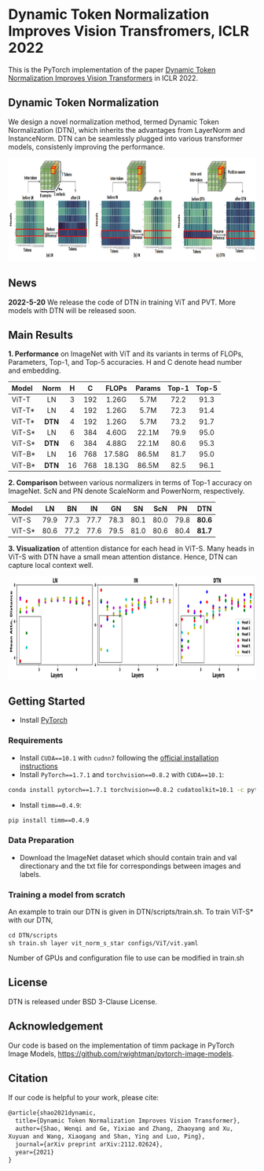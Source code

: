 # Dynamic Token Normalization Improves Vision Transfromers, ICLR 2022

This is the PyTorch implementation of the paper [Dynamic Token Normalization Improves Vision Transformers](https://arxiv.org/abs/2112.02624) 
in ICLR 2022.


## Dynamic Token Normalization
We design a novel normalization method, termed Dynamic Token Normalization (DTN), which inherits the advantages from LayerNorm and InstanceNorm. DTN can be seamlessly plugged into various transformer models, consistenly improving the performance.
<div align=center><img src="DTN_token.png" width="1080" height="210"></div>


## News
**2022-5-20** We release the code of DTN in training ViT and PVT. More models with DTN will be released soon.

## Main Results
**1. Performance** on ImageNet with ViT and its variants in terms of FLOPs, Parameters, Top-1, and Top-5 accuracies. H and C denote head number and embedding.

| Model | Norm | H | C | FLOPs | Params | Top-1 | Top-5 | 
| :-----| :----: | :----: | :----: | :----: | :----: | :----: | :----: |
| ViT-T | LN | 3 | 192| 1.26G| 5.7M| 72.2|91.3|
| ViT-T* | LN | 4 | 192| 1.26G| 5.7M| 72.3|91.4|
| ViT-T* | **DTN** | 4 | 192| 1.26G| 5.7M| 73.2|91.7|
| ViT-S* | LN | 6 | 384| 4.60G| 22.1M| 79.9|95.0|
| ViT-S* | **DTN** | 6 | 384| 4.88G| 22.1M| 80.6|95.3|
| ViT-B* | LN | 16 | 768| 17.58G| 86.5M| 81.7|95.0|
| ViT-B* | **DTN** | 16 | 768| 18.13G| 86.5M| 82.5|96.1|



**2. Comparison** between various normalizers in terms of Top-1 accuracy on ImageNet. ScN and PN denote ScaleNorm and PowerNorm, respectively.

| Model | LN | BN | IN | GN | SN | ScN| PN | **DTN**|
| :-----| :----: | :----: | :----: | :----: | :----: | :----: | :----: |:----: 
| ViT-S | 79.9 | 77.3 | 77.7| 78.3| 80.1| 80.0|79.8|**80.6**|
| ViT-S* | 80.6 | 77.2 | 77.6| 79.5| 81.0| 80.6|80.4|**81.7**|

**3. Visualization** of attention distance for each head in ViT-S. Many heads in ViT-S with DTN have a small mean
attention distance. Hence, DTN can capture local context well.

<div align=center><img src="DTN_Head.png" width="1080" height="210"></div>

## Getting Started
* Install [PyTorch](http://pytorch.org/)

### Requirements

- Install `CUDA==10.1` with `cudnn7` following
  the [official installation instructions](https://docs.nvidia.com/cuda/cuda-installation-guide-linux/index.html)
- Install `PyTorch==1.7.1` and `torchvision==0.8.2` with `CUDA==10.1`:

```bash
conda install pytorch==1.7.1 torchvision==0.8.2 cudatoolkit=10.1 -c pytorch
```

- Install `timm==0.4.9`:

```bash
pip install timm==0.4.9
```

### Data Preparation
- Download the ImageNet dataset which should contain train and val directionary and the txt file for correspondings between images and labels.

### Training a model from scratch
An example to train our DTN is given in DTN/scripts/train.sh. To train ViT-S* with our DTN, 
```
cd DTN/scripts   
sh train.sh layer vit_norm_s_star configs/ViT/vit.yaml
```
Number of GPUs and configuration file to use can be modified in train.sh

## License
DTN is released under BSD 3-Clause License.

## Acknowledgement
Our code is based on the implementation of timm package in PyTorch Image Models, https://github.com/rwightman/pytorch-image-models.

## Citation
If our code is helpful to your work, please cite:
```
@article{shao2021dynamic,
  title={Dynamic Token Normalization Improves Vision Transformer},
  author={Shao, Wenqi and Ge, Yixiao and Zhang, Zhaoyang and Xu, Xuyuan and Wang, Xiaogang and Shan, Ying and Luo, Ping},
  journal={arXiv preprint arXiv:2112.02624},
  year={2021}
}
```







